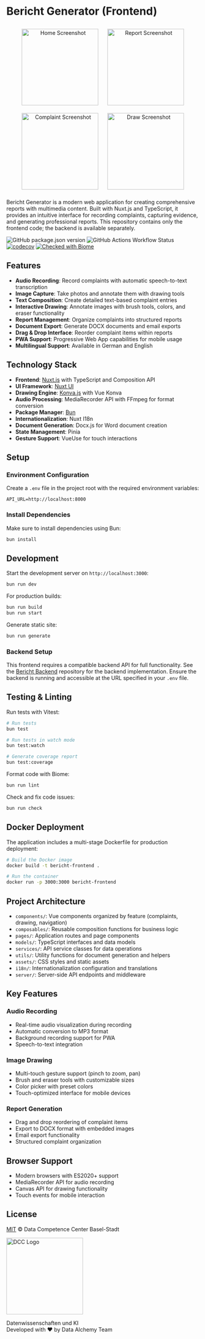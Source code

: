 # Bericht Generator (Frontend)

<div align="center">
  <img src="_imgs/home.png" alt="Home Screenshot" width="200" style="margin: 10px;"/>
  <img src="_imgs/report.png" alt="Report Screenshot" width="200" style="margin: 10px;"/>
  <img src="_imgs/complaint.png" alt="Complaint Screenshot" width="200" style="margin: 10px;"/>
  <img src="_imgs/draw.png" alt="Draw Screenshot" width="200" style="margin: 10px;"/>
</div>

Bericht Generator is a modern web application for creating comprehensive reports with multimedia content. Built with Nuxt.js and TypeScript, it provides an intuitive interface for recording complaints, capturing evidence, and generating professional reports. This repository contains only the frontend code; the backend is available separately.

![GitHub package.json version](https://img.shields.io/github/package-json/v/DCC-BS/bericht-frontend) ![GitHub Actions Workflow Status](https://img.shields.io/github/actions/workflow/status/DCC-BS/bericht-frontend/ci.yml) [![codecov](https://codecov.io/gh/DCC-BS/bericht-frontend/graph/badge.svg)](https://codecov.io/gh/DCC-BS/bericht-frontend) [![Checked with Biome](https://img.shields.io/badge/Checked_with-Biome-60a5fa?style=flat&logo=biome)](https://biomejs.dev)

## Features

- **Audio Recording**: Record complaints with automatic speech-to-text transcription
- **Image Capture**: Take photos and annotate them with drawing tools
- **Text Composition**: Create detailed text-based complaint entries
- **Interactive Drawing**: Annotate images with brush tools, colors, and eraser functionality
- **Report Management**: Organize complaints into structured reports
- **Document Export**: Generate DOCX documents and email exports
- **Drag & Drop Interface**: Reorder complaint items within reports
- **PWA Support**: Progressive Web App capabilities for mobile usage
- **Multilingual Support**: Available in German and English

## Technology Stack

- **Frontend**: [Nuxt.js](https://nuxt.com/) with TypeScript and Composition API
- **UI Framework**: [Nuxt UI](https://ui.nuxt.com/)
- **Drawing Engine**: [Konva.js](https://konvajs.org/) with Vue Konva
- **Audio Processing**: MediaRecorder API with FFmpeg for format conversion
- **Package Manager**: [Bun](https://bun.sh/)
- **Internationalization**: Nuxt I18n
- **Document Generation**: Docx.js for Word document creation
- **State Management**: Pinia
- **Gesture Support**: VueUse for touch interactions

## Setup

### Environment Configuration

Create a `.env` file in the project root with the required environment variables:

```
API_URL=http://localhost:8000
```

### Install Dependencies

Make sure to install dependencies using Bun:

```bash
bun install
```

## Development

Start the development server on `http://localhost:3000`:

```bash
bun run dev
```

For production builds:

```bash
bun run build
bun run start
```

Generate static site:

```bash
bun run generate
```

### Backend Setup

This frontend requires a compatible backend API for full functionality.
See the [Bericht Backend](https://github.com/DCC-BS/bericht-backend) repository for the backend implementation.
Ensure the backend is running and accessible at the URL specified in your `.env` file.

## Testing & Linting

Run tests with Vitest:

```bash
# Run tests
bun test

# Run tests in watch mode
bun test:watch

# Generate coverage report
bun test:coverage
```

Format code with Biome:

```bash
bun run lint
```

Check and fix code issues:

```bash
bun run check
```

## Docker Deployment

The application includes a multi-stage Dockerfile for production deployment:

```bash
# Build the Docker image
docker build -t bericht-frontend .

# Run the container
docker run -p 3000:3000 bericht-frontend
```

## Project Architecture

- `components/`: Vue components organized by feature (complaints, drawing, navigation)
- `composables/`: Reusable composition functions for business logic
- `pages/`: Application routes and page components
- `models/`: TypeScript interfaces and data models
- `services/`: API service classes for data operations
- `utils/`: Utility functions for document generation and helpers
- `assets/`: CSS styles and static assets
- `i18n/`: Internationalization configuration and translations
- `server/`: Server-side API endpoints and middleware

## Key Features

### Audio Recording
- Real-time audio visualization during recording
- Automatic conversion to MP3 format
- Background recording support for PWA
- Speech-to-text integration

### Image Drawing
- Multi-touch gesture support (pinch to zoom, pan)
- Brush and eraser tools with customizable sizes
- Color picker with preset colors
- Touch-optimized interface for mobile devices

### Report Generation
- Drag and drop reordering of complaint items
- Export to DOCX format with embedded images
- Email export functionality
- Structured complaint organization

## Browser Support

- Modern browsers with ES2020+ support
- MediaRecorder API for audio recording
- Canvas API for drawing functionality
- Touch events for mobile interaction

## License

[MIT](LICENSE) © Data Competence Center Basel-Stadt

<a href="https://www.bs.ch/schwerpunkte/daten/databs/schwerpunkte/datenwissenschaften-und-ki"><img src="https://github.com/DCC-BS/.github/blob/main/_imgs/databs_log.png?raw=true" alt="DCC Logo" width="200" /></a>

Datenwissenschaften und KI <br>
Developed with ❤️ by Data Alchemy Team

